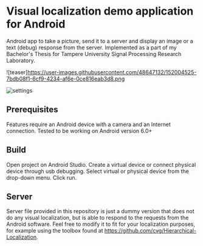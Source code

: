 # Visual localization demo application for Android

  Android app to take a picture, send it to a server and display an image or a text (debug) response from the server.
  Implemented as a part of my Bachelor's Thesis for Tampere University Signal Processing Research Laboratory.
  
  ![teaser]https://user-images.githubusercontent.com/48647132/152004525-7bdb08f1-6cf9-4234-af6e-0ce816eab3d8.png
  
  ![settings](https://user-images.githubusercontent.com/48647132/152004651-1c9b70a0-670a-444d-a69d-2702b095559f.png)

## Prerequisites
  Features require an Android device with a camera and an Internet connection.
  Tested to be working on Android version 6.0+
  
## Build
  Open project on Android Studio.
  Create a virtual device or connect physical device through usb debugging.
  Select virtual or physical device from the drop-down menu.
  Click run.
  
## Server
  Server file provided in this repository is just a dummy version that does not do any visual localization,
  but is able to respond to the requests from the Android software. Feel free to modify it to fit for your
  localization purposes, for example using the toolbox found at https://github.com/cvg/Hierarchical-Localization.
